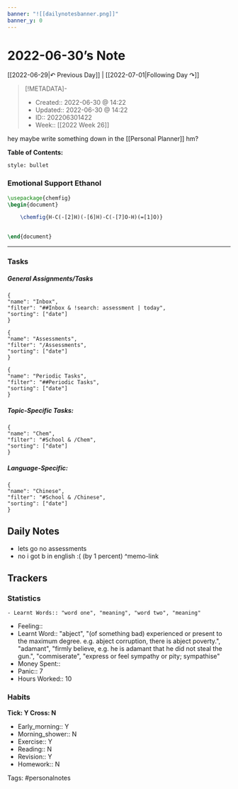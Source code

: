 ```yaml
---
banner: "![[dailynotesbanner.png]]"
banner_y: 0
---
```

# 2022-06-30’s Note

[[2022-06-29|↶ Previous Day]] | [[2022-07-01|Following Day ↷]]

> [!METADATA]-
> - Created:: 2022-06-30 @ 14:22
> - Updated:: 2022-06-30 @ 14:22
> - ID:: 202206301422
> - Week:: [[2022 Week 26]]

hey maybe write something down in the [[Personal Planner]] hm?

**Table of Contents:**
```toc
style: bullet
```
### Emotional Support Ethanol

```tikz
\usepackage{chemfig}
\begin{document}

	\chemfig{H-C(-[2]H)(-[6]H)-C(-[7]O-H)(=[1]O)}
	

\end{document}
```
___
### Tasks
##### General Assignments/Tasks
```todoist
{
"name": "Inbox",
"filter": "##Inbox & !search: assessment | today",
"sorting": ["date"]
}
```
```todoist
{
"name": "Assessments",
"filter": "/Assessments",
"sorting": ["date"]
}
```
```todoist
{
"name": "Periodic Tasks",
"filter": "##Periodic Tasks",
"sorting": ["date"]
}
```

##### Topic-Specific Tasks:
```todoist
{
"name": "Chem",
"filter": "#School & /Chem",
"sorting": ["date"]
}
```
##### Language-Specific:
```todoist
{
"name": "Chinese",
"filter": "#School & /Chinese",
"sorting": ["date"]
}
```
## Daily Notes
- lets go no assessments
- no i got b in english :( (by 1 percent)
^memo-link

## Trackers
### Statistics
```
- Learnt Words:: "word one", "meaning", "word two", "meaning"
```
- Feeling:: 
- Learnt Word:: "abject", "(of something bad) experienced or present to the maximum degree. e.g. abject corruption, there is abject poverty.", "adamant", "firmly believe, e.g. he is adamant that he did not steal the gun.", "commiserate", "express or feel sympathy or pity; sympathise"
- Money Spent:: 
- Panic:: 7
- Hours Worked:: 10

### Habits
**Tick: Y Cross: N**
- Early_morning::   Y
- Morning_shower:: N 
- Exercise:: Y
- Reading:: N
- Revision:: Y
- Homework:: N

Tags: #personalnotes 
